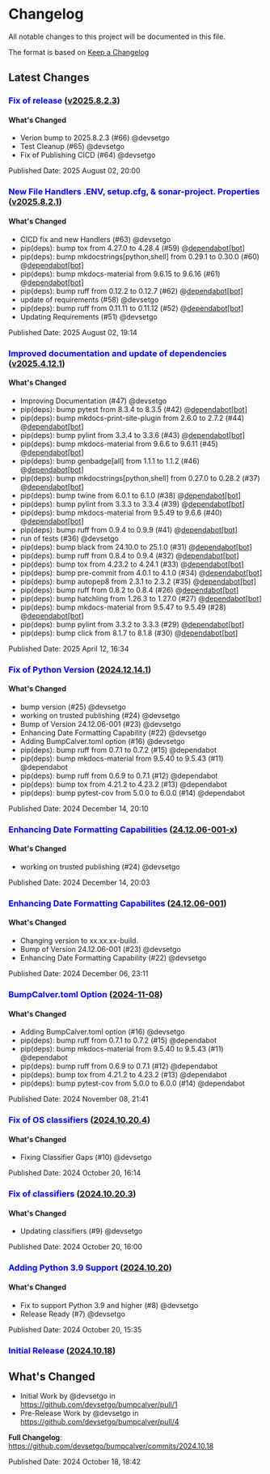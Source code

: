# Changelog
All notable changes to this project will be documented in this file.

The format is based on [Keep a Changelog](https://keepachangelog.com/en/1.0.0/)

## Latest Changes
### <span style='color:blue'>Fix of release</span> ([v2025.8.2.3](https://github.com/devsetgo/bumpcalver/releases/tag/v2025.8.2.3))

#### What's Changed
* Verion bump to 2025.8.2.3 (#66) @devsetgo
* Test Cleanup (#65) @devsetgo
* Fix of Publishing CICD (#64) @devsetgo


Published Date: 2025 August 02, 20:00

### <span style='color:blue'>New File Handlers .ENV, setup.cfg, & sonar-project. Properties</span> ([v2025.8.2.1](https://github.com/devsetgo/bumpcalver/releases/tag/v2025.8.2.1))

#### What's Changed
* CICD fix and new Handlers (#63) @devsetgo
* pip(deps): bump tox from 4.27.0 to 4.28.4 (#59) @[dependabot[bot]](https://github.com/apps/dependabot)
* pip(deps): bump mkdocstrings[python,shell] from 0.29.1 to 0.30.0 (#60) @[dependabot[bot]](https://github.com/apps/dependabot)
* pip(deps): bump mkdocs-material from 9.6.15 to 9.6.16 (#61) @[dependabot[bot]](https://github.com/apps/dependabot)
* pip(deps): bump ruff from 0.12.2 to 0.12.7 (#62) @[dependabot[bot]](https://github.com/apps/dependabot)
* update of requirements (#58) @devsetgo
* pip(deps): bump ruff from 0.11.11 to 0.11.12 (#52) @[dependabot[bot]](https://github.com/apps/dependabot)
* Updating Requirements (#51) @devsetgo


Published Date: 2025 August 02, 19:14

### <span style='color:blue'>Improved documentation and update of dependencies</span> ([v2025.4.12.1](https://github.com/devsetgo/bumpcalver/releases/tag/v2025.4.12.1))

#### What's Changed
* Improving Documentation (#47) @devsetgo
* pip(deps): bump pytest from 8.3.4 to 8.3.5 (#42) @[dependabot[bot]](https://github.com/apps/dependabot)
* pip(deps): bump mkdocs-print-site-plugin from 2.6.0 to 2.7.2 (#44) @[dependabot[bot]](https://github.com/apps/dependabot)
* pip(deps): bump pylint from 3.3.4 to 3.3.6 (#43) @[dependabot[bot]](https://github.com/apps/dependabot)
* pip(deps): bump mkdocs-material from 9.6.6 to 9.6.11 (#45) @[dependabot[bot]](https://github.com/apps/dependabot)
* pip(deps): bump genbadge[all] from 1.1.1 to 1.1.2 (#46) @[dependabot[bot]](https://github.com/apps/dependabot)
* pip(deps): bump mkdocstrings[python,shell] from 0.27.0 to 0.28.2 (#37) @[dependabot[bot]](https://github.com/apps/dependabot)
* pip(deps): bump twine from 6.0.1 to 6.1.0 (#38) @[dependabot[bot]](https://github.com/apps/dependabot)
* pip(deps): bump pylint from 3.3.3 to 3.3.4 (#39) @[dependabot[bot]](https://github.com/apps/dependabot)
* pip(deps): bump mkdocs-material from 9.5.49 to 9.6.6 (#40) @[dependabot[bot]](https://github.com/apps/dependabot)
* pip(deps): bump ruff from 0.9.4 to 0.9.9 (#41) @[dependabot[bot]](https://github.com/apps/dependabot)
* run of tests (#36) @devsetgo
* pip(deps): bump black from 24.10.0 to 25.1.0 (#31) @[dependabot[bot]](https://github.com/apps/dependabot)
* pip(deps): bump ruff from 0.8.4 to 0.9.4 (#32) @[dependabot[bot]](https://github.com/apps/dependabot)
* pip(deps): bump tox from 4.23.2 to 4.24.1 (#33) @[dependabot[bot]](https://github.com/apps/dependabot)
* pip(deps): bump pre-commit from 4.0.1 to 4.1.0 (#34) @[dependabot[bot]](https://github.com/apps/dependabot)
* pip(deps): bump autopep8 from 2.3.1 to 2.3.2 (#35) @[dependabot[bot]](https://github.com/apps/dependabot)
* pip(deps): bump ruff from 0.8.2 to 0.8.4 (#26) @[dependabot[bot]](https://github.com/apps/dependabot)
* pip(deps): bump hatchling from 1.26.3 to 1.27.0 (#27) @[dependabot[bot]](https://github.com/apps/dependabot)
* pip(deps): bump mkdocs-material from 9.5.47 to 9.5.49 (#28) @[dependabot[bot]](https://github.com/apps/dependabot)
* pip(deps): bump pylint from 3.3.2 to 3.3.3 (#29) @[dependabot[bot]](https://github.com/apps/dependabot)
* pip(deps): bump click from 8.1.7 to 8.1.8 (#30) @[dependabot[bot]](https://github.com/apps/dependabot)


Published Date: 2025 April 12, 16:34

### <span style='color:blue'>Fix of Python Version</span> ([2024.12.14.1](https://github.com/devsetgo/bumpcalver/releases/tag/2024.12.14.1))

#### What's Changed
* bump version (#25) @devsetgo
* working on trusted publishing (#24) @devsetgo
* Bump of Version 24.12.06-001 (#23) @devsetgo
* Enhancing Date Formatting Capability (#22) @devsetgo
* Adding BumpCalver.toml option (#16) @devsetgo
* pip(deps): bump ruff from 0.7.1 to 0.7.2 (#15) @dependabot
* pip(deps): bump mkdocs-material from 9.5.40 to 9.5.43 (#11) @dependabot
* pip(deps): bump ruff from 0.6.9 to 0.7.1 (#12) @dependabot
* pip(deps): bump tox from 4.21.2 to 4.23.2 (#13) @dependabot
* pip(deps): bump pytest-cov from 5.0.0 to 6.0.0 (#14) @dependabot


Published Date: 2024 December 14, 20:10

### <span style='color:blue'>Enhancing Date Formatting Capabilities</span> ([24.12.06-001-x](https://github.com/devsetgo/bumpcalver/releases/tag/24.12.06-001-x))

#### What's Changed
* working on trusted publishing (#24) @devsetgo


Published Date: 2024 December 14, 20:03

### <span style='color:blue'>Enhancing Date Formatting Capabilites</span> ([24.12.06-001](https://github.com/devsetgo/bumpcalver/releases/tag/24.12.06-001))

#### What's Changed
* Changing version to xx.xx.xx-build.
* Bump of Version 24.12.06-001 (#23) @devsetgo
* Enhancing Date Formatting Capability (#22) @devsetgo



Published Date: 2024 December 06, 23:11

### <span style='color:blue'>BumpCalver.toml Option</span> ([2024-11-08](https://github.com/devsetgo/bumpcalver/releases/tag/2024-11-08))

#### What's Changed
* Adding BumpCalver.toml option (#16) @devsetgo
* pip(deps): bump ruff from 0.7.1 to 0.7.2 (#15) @dependabot
* pip(deps): bump mkdocs-material from 9.5.40 to 9.5.43 (#11) @dependabot
* pip(deps): bump ruff from 0.6.9 to 0.7.1 (#12) @dependabot
* pip(deps): bump tox from 4.21.2 to 4.23.2 (#13) @dependabot
* pip(deps): bump pytest-cov from 5.0.0 to 6.0.0 (#14) @dependabot


Published Date: 2024 November 08, 21:41

### <span style='color:blue'>Fix of OS classifiers</span> ([2024.10.20.4](https://github.com/devsetgo/bumpcalver/releases/tag/2024.10.20.4))

#### What's Changed
* Fixing Classifier Gaps (#10) @devsetgo


Published Date: 2024 October 20, 16:14

### <span style='color:blue'>Fix of classifiers</span> ([2024.10.20.3](https://github.com/devsetgo/bumpcalver/releases/tag/2024.10.20.3))

#### What's Changed
* Updating classifiers (#9) @devsetgo


Published Date: 2024 October 20, 16:00

### <span style='color:blue'>Adding Python 3.9 Support</span> ([2024.10.20](https://github.com/devsetgo/bumpcalver/releases/tag/2024.10.20))

#### What's Changed
* Fix to support Python 3.9 and higher (#8) @devsetgo
* Release Ready (#7) @devsetgo


Published Date: 2024 October 20, 15:35

### <span style='color:blue'>Initial Release</span> ([2024.10.18](https://github.com/devsetgo/bumpcalver/releases/tag/2024.10.18))

## What's Changed
* Initial Work by @devsetgo in https://github.com/devsetgo/bumpcalver/pull/1
* Pre-Release Work by @devsetgo in https://github.com/devsetgo/bumpcalver/pull/4


**Full Changelog**: https://github.com/devsetgo/bumpcalver/commits/2024.10.18

Published Date: 2024 October 18, 18:42
